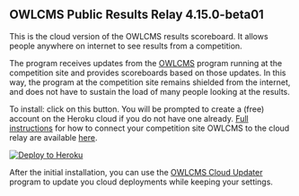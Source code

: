 ## OWLCMS Public Results Relay 4.15.0-beta01

This is the cloud version of the OWLCMS results scoreboard. It allows people anywhere on internet to see results from a competition.  

The program receives updates from the [OWLCMS](https://jflamy.github.io/owlcms4/#/index) program running at the competition site and provides scoreboards based on those updates.  In this way, the program at the competition site remains shielded from the internet, and does not have to sustain the load of many people looking at the results.

To install: click on this button.  You will be prompted to create a (free) account on the Heroku cloud if you do not have one already.  [Full instructions](https://jflamy-dev.github.io/owlcms4-prerelease/#/Remote) for how to connect your competition site OWLCMS to the cloud relay are available [here](https://jflamy-dev.github.io/owlcms4-prerelease/#/Remote).

[![Deploy to Heroku](https://www.herokucdn.com/deploy/button.png)](https://heroku.com/deploy?template=https://github.com/jflamy-dev/publicresults-heroku-prerelease/tree/4.15.0-beta01)

After the initial installation, you can use the [OWLCMS Cloud Updater](https://github.com/owlcms/owlcms4-heroku-updater/) program to update you cloud deployments while keeping your settings.